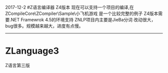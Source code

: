 2017-12-2
#Z语言编译器 Z4版本
现在可以支持一个项目的编译,在 ZCompileCore\ZCompiler\Sample\小飞机游戏 是一个比较完整的例子
Z4版本需要.NET Framewrok 4.5的环境支持
ZNLP项目内主要是JieBa分词
改动很大，bug很多。规模越来越大，进度有点慢。

----------------------------------------------------------------
# ZLanguage3
Z语言第三版
